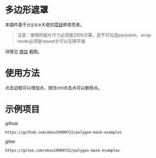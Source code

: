 # 多边形遮罩
本插件基于`白玉无冰`大佬的[项目](https://gitee.com/lamyoung/cocos-creator-examples/tree/master/meshTexture)修改而来。

>注意：使用的图片尺寸必须是2的N次幂，且不可勾选packable，wrap mode必须是repeat才可以无限平铺

详情见 [商店](https://store.cocos.com/app/detail/2714) 截图。

# 使用方法

点击边框可以增加点，按住ctrl点击点可以删除点。

# 示例项目

github
```
https://github.com/okou19900722/polygon-mask-examples
```
gitee
```
https://gitee.com/okou19900722/polygon-mask-examples
```